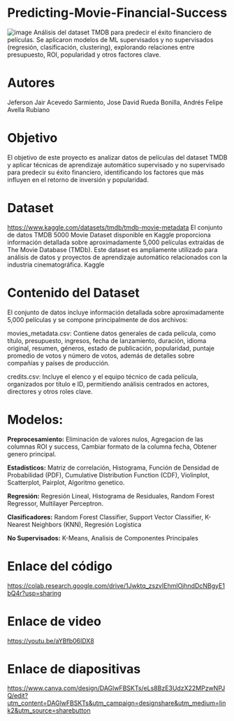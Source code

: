 # Predicting-Movie-Financial-Success
![image](https://github.com/user-attachments/assets/b68c099e-b6e8-426f-ad44-69767c5062b0)
Análisis del dataset TMDB para predecir el éxito financiero de películas. Se aplicaron modelos de ML supervisados y no supervisados (regresión, clasificación, clustering), explorando relaciones entre presupuesto, ROI, popularidad y otros factores clave.

# Autores
Jeferson Jair Acevedo Sarmiento, Jose David Rueda Bonilla, Andrés Felipe Avella Rubiano

# Objetivo
El objetivo de este proyecto es analizar datos de películas del dataset TMDB y aplicar técnicas de aprendizaje automático supervisado y no supervisado para predecir su éxito financiero, identificando los factores que más influyen en el retorno de inversión y popularidad.

# Dataset
https://www.kaggle.com/datasets/tmdb/tmdb-movie-metadata
El conjunto de datos TMDB 5000 Movie Dataset disponible en Kaggle proporciona información detallada sobre aproximadamente 5,000 películas extraídas de The Movie Database (TMDb). Este dataset es ampliamente utilizado para análisis de datos y proyectos de aprendizaje automático relacionados con la industria cinematográfica.
Kaggle

# Contenido del Dataset
El conjunto de datos incluye información detallada sobre aproximadamente 5,000 películas y se compone principalmente de dos archivos:

movies_metadata.csv: Contiene datos generales de cada película, como título, presupuesto, ingresos, fecha de lanzamiento, duración, idioma original, resumen, géneros, estado de publicación, popularidad, puntaje promedio de votos y número de votos, además de detalles sobre compañías y países de producción.

credits.csv: Incluye el elenco y el equipo técnico de cada película, organizados por título e ID, permitiendo análisis centrados en actores, directores y otros roles clave.

# Modelos:

**Preprocesamiento:**
Eliminación de valores nulos, Agregacion de las columnas ROI y success, Cambiar formato de la columna fecha, Obtener genero principal.

**Estadisticos:**
Matriz de correlación, Histograma, Función de Densidad de Probabilidad (PDF), Cumulative Distribution Function (CDF), Violinplot, Scatterplot, Pairplot, Algoritmo genetico.

**Regresión:**
Regresión Lineal, Histograma de Residuales, Random Forest Regressor, Multilayer Perceptron.

**Clasificadores:**
Random Forest Classifier, Support Vector Classifier, K-Nearest Neighbors (KNN), Regresión Logística

**No Supervisados:**
K-Means, Analisis de Componentes Principales

# Enlace del código
https://colab.research.google.com/drive/1Jwktq_zszvIEhmlOjhndDcNBgyE1bQ4r?usp=sharing

# Enlace de video
https://youtu.be/aYBfb06IDX8

# Enlace de diapositivas
https://www.canva.com/design/DAGlwFBSKTs/eLs8BzE3UdzX22MPzwNPJQ/edit?utm_content=DAGlwFBSKTs&utm_campaign=designshare&utm_medium=link2&utm_source=sharebutton




